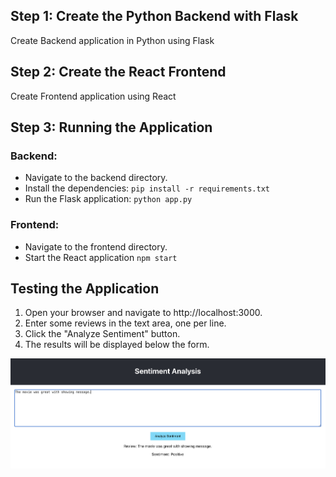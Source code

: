 ## Step 1: Create the Python Backend with Flask

Create Backend application in Python using Flask

## Step 2: Create the React Frontend

Create Frontend application using React

## Step 3: Running the Application

### Backend:

- Navigate to the backend directory.
- Install the dependencies:
  `pip install -r requirements.txt`
- Run the Flask application:
  `python app.py`

### Frontend:

- Navigate to the frontend directory.
- Start the React application
  `npm start`

## Testing the Application

1. Open your browser and navigate to http://localhost:3000.
2. Enter some reviews in the text area, one per line.
3. Click the "Analyze Sentiment" button.
4. The results will be displayed below the form.

![alt text](image.png)
